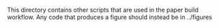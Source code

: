 This directory contains other scripts that are used in the paper build workflow.
Any code that produces a figure should instead be in ../figures